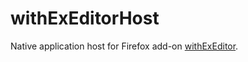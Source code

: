 # withExEditorHost
Native application host for Firefox add-on [withExEditor](https://github.com/asamuzaK/withExEditor).

